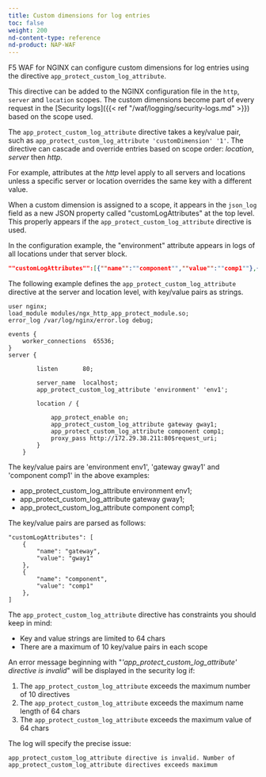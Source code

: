 ```yaml
---
title: Custom dimensions for log entries
toc: false
weight: 200
nd-content-type: reference
nd-product: NAP-WAF
---
```


F5 WAF for NGINX can configure custom dimensions for log entries using the directive `app_protect_custom_log_attribute`.

This directive can be added to the NGINX configuration file in the `http`, `server` and `location` scopes. The custom dimensions become part of every request in the [Security logs]({{< ref "/waf/logging/security-logs.md" >}}) based on the scope used.

The `app_protect_custom_log_attribute` directive takes a key/value pair, such as `app_protect_custom_log_attribute 'customDimension' '1'`. The directive can cascade and override entries based on scope order: _location_, _server_ then _http_. 

For example, attributes at the _http_ level apply to all servers and locations unless a specific server or location overrides the same key with a different value.

When a custom dimension is assigned to a scope, it appears in the `json_log` field as a new JSON property called "customLogAttributes" at the top level. This properly appears if the `app_protect_custom_log_attribute` directive is used.

In the configuration example, the "environment" attribute appears in logs of all locations under that server block.

```json
""customLogAttributes"":[{""name"":""component"",""value"":""comp1""},{""name"":""gateway"",""value"":""gway1""}]}"
```

The following example defines the `app_protect_custom_log_attribute` directive at the server and location level, with key/value pairs as strings.

```nginx
user nginx;
load_module modules/ngx_http_app_protect_module.so;
error_log /var/log/nginx/error.log debug;

events {
    worker_connections  65536;
}
server {

        listen       80;

        server_name  localhost;
        app_protect_custom_log_attribute 'environment' 'env1';

        location / {

            app_protect_enable on;
            app_protect_custom_log_attribute gateway gway1;
            app_protect_custom_log_attribute component comp1;
            proxy_pass http://172.29.38.211:80$request_uri;
        }
    }
```

The key/value pairs are 'environment env1', 'gateway gway1' and 'component comp1' in the above examples:

- app_protect_custom_log_attribute environment env1;
- app_protect_custom_log_attribute gateway gway1;
- app_protect_custom_log_attribute component comp1;

The key/value pairs are parsed as follows:

```shell
"customLogAttributes": [
    {
        "name": "gateway",
        "value": "gway1"
    },
    {
        "name": "component",
        "value": "comp1"
    },
]
```

The `app_protect_custom_log_attribute` directive has constraints you should keep in mind:

- Key and value strings are limited to 64 chars
- There are a maximum of 10 key/value pairs in each scope

An error message beginning with "_'app_protect_custom_log_attribute' directive is invalid_" will be displayed in the security log if:

1. The `app_protect_custom_log_attribute` exceeds the maximum number of 10 directives
1. The `app_protect_custom_log_attribute` exceeds the maximum name length of 64 chars
1. The `app_protect_custom_log_attribute` exceeds the maximum value of 64 chars

The log will specify the precise issue:

```text
app_protect_custom_log_attribute directive is invalid. Number of app_protect_custom_log_attribute directives exceeds maximum
```


